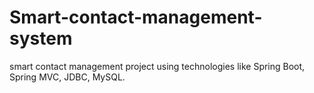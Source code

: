 # Smart-contact-management-system
smart contact management project using technologies like  Spring Boot, Spring MVC, JDBC, MySQL. 
